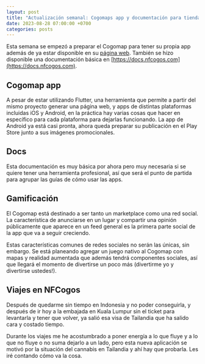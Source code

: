 ```yaml
---
layout: post
title: "Actualización semanal: Cogomaps app y documentación para tiendas"
date: 2023-08-28 07:00:00 +0700
categories: posts
---
```


Esta semana se empezó a preparar el Cogomap para tener su propia app además de ya estar disponible en su [página web](https://map.nfcogos.com). También se hizo disponible una documentación básica en [https://docs.nfcogos.com](https://docs.nfcogos.com).

## Cogomap app

A pesar de estar utilizando Flutter, una herramienta que permite a partir del mismo proyecto generar una página web, y apps de distintas plataformas incluidas iOS y Android, en la práctica hay varias cosas que hacer en específico para cada plataforma para dejarlas funcionando. La app de Android ya está casi pronta, ahora queda preparar su publicación en el Play Store junto a sus imágenes promocionales.

## Docs

Esta documentación es muy básica por ahora pero muy necesaria si se quiere tener una herramienta profesional, así que será el punto de partida para agrupar las guías de cómo usar las apps.

## Gamificación

El Cogomap está destinado a ser tanto un marketplace como una red social. La característica de anunciarse en un lugar y compartir una opinión públicamente que aparece en un feed general es la primera parte social de la app que va a seguir creciendo.

Estas características comunes de redes sociales no serán las únicas, sin embargo. Se está planeando agregar un juego nativo al Cogomap con mapas y realidad aumentada que además tendrá componentes sociales, así que llegará el momento de divertirse un poco más (divertirme yo y divertirse ustedes!).

## Viajes en NFCogos

Después de quedarme sin tiempo en Indonesia y no poder conseguirla, y después de ir hoy a la embajada en Kuala Lumpur sin el ticket para levantarla y tener que volver, ya salió esa visa de Tailandia que ha salido cara y costado tiempo.

Durante los viajes me he acostumbrado a poner energía a lo que fluye y a lo que no fluye o no suma dejarlo a un lado, pero esta nueva aplicación se motivó por la situación del cannabis en Tailandia y ahí hay que probarla. Les iré contando cómo va la cosa.
